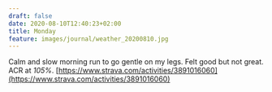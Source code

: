 ```yaml
---
draft: false
date: 2020-08-10T12:40:23+02:00
title: Monday
feature: images/journal/weather_20200810.jpg
---
```


Calm and slow morning run to go gentle on my legs. Felt good but not great. ACR at *105%*.
[https://www.strava.com/activities/3891016060](https://www.strava.com/activities/3891016060)
